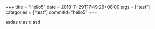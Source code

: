 +++
title = "Hello5"
date = 2018-11-29T17:49:29+08:00
tags = ["test"]
categories = ["test"]
commitId="hello5"
+++

asdas
d
as
d
asd